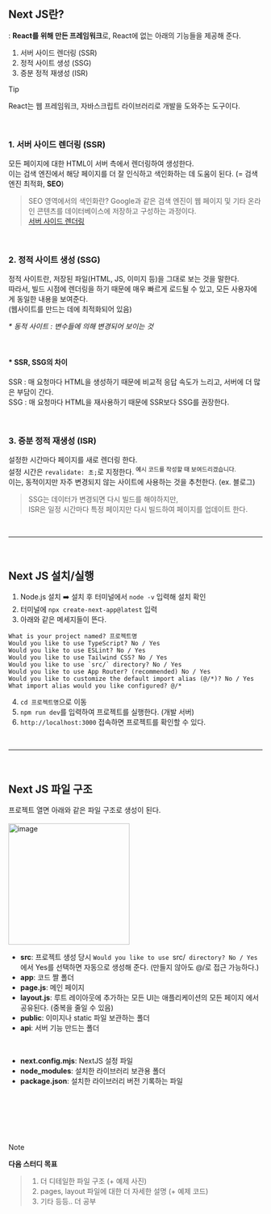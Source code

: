 ## Next JS란?
: **React를 위해 만든 프레임워크**로, React에 없는 아래의 기능들을 제공해 준다.
1. 서버 사이드 렌더링 (SSR)
2. 정적 사이트 생성 (SSG)
3. 증분 정적 재생성 (ISR)

> [!TIP]
> React는 웹 프레임워크, 자바스크립트 라이브러리로 개발을 도와주는 도구이다.

<br/>

### 1. 서버 사이드 렌더링 (SSR)
모든 페이지에 대한 HTML이 서버 측에서 렌더링하여 생성한다.
<br/>
이는 검색 엔진에서 해당 페이지를 더 잘 인식하고 색인화하는 데 도움이 된다. (= 검색 엔진 최적화, **SEO**)
> SEO 영역에서의 색인화란? Google과 같은 검색 엔진이 웹 페이지 및 기타 온라인 콘텐츠를 데이터베이스에 저장하고 구성하는 과정이다.
> <br/>
> [서버 사이드 렌더링](https://patterns-dev-kr.github.io/rendering-patterns/server-side-rendering/)

<br/>

### 2. 정적 사이트 생성 (SSG)
정적 사이트란, 저장된 파일(HTML, JS, 이미지 등)을 그대로 보는 것을 말한다.
<br/>
따라서, 빌드 시점에 렌더링을 하기 때문에 매우 빠르게 로드될 수 있고, 모든 사용자에게 동일한 내용을 보여준다.
<br/>
(웹사이트를 만드는 데에 최적화되어 있음)
<br/>

_* 동적 사이트 : 변수들에 의해 변경되어 보이는 것_

<br/>

#### * SSR, SSG의 차이
SSR : 매 요청마다 HTML을 생성하기 때문에 비교적 응답 속도가 느리고, 서버에 더 많은 부담이 간다.
<br/>
SSG : 매 요청마다 HTML을 재사용하기 때문에 SSR보다 SSG를 권장한다.

<br/>

### 3. 증분 정적 재생성 (ISR)
설정한 시간마다 페이지를 새로 렌더링 한다.
<br/>
설정 시간은 `revalidate: 초;`로 지정한다. <sup>예시 코드를 작성할 때 보여드리겠습니다.</sup>
<br/>
이는, 동적이지만 자주 변경되지 않는 사이트에 사용하는 것을 추천한다. (ex. 블로그)
> SSG는 데이터가 변경되면 다시 빌드를 해야하지만,
> <br/>
> ISR은 일정 시간마다 특정 페이지만 다시 빌드하여 페이지를 업데이트 한다.

<br/>

***

<br/>

## Next JS 설치/실행
1. Node.js 설치 ➡️ 설치 후 터미널에서 `node -v` 입력해 설치 확인
2. 터미널에 `npx create-next-app@latest` 입력
3. 아래와 같은 메세지들이 뜬다.
```
What is your project named? 프로젝트명
Would you like to use TypeScript? No / Yes
Would you like to use ESLint? No / Yes
Would you like to use Tailwind CSS? No / Yes
Would you like to use `src/` directory? No / Yes
Would you like to use App Router? (recommended) No / Yes
Would you like to customize the default import alias (@/*)? No / Yes
What import alias would you like configured? @/*
```
4. `cd 프로젝트명`으로 이동
5. `npm run dev`를 입력하여 프로젝트를 실행한다. (개발 서버)
6. `http://localhost:3000` 접속하면 프로젝트를 확인할 수 있다.

<br/>

***

<br/>

## Next JS 파일 구조
프로젝트 열면 아래와 같은 파일 구조로 생성이 된다.
<br/>
<br/>
<img width="240" alt="image" src="https://github.com/ParkMiram/ParkMiram/assets/125454927/8c67c573-6fde-4fda-8c2a-228bda8a2106">
<br/>
+ **src**: 프로젝트 생성 당시 `Would you like to use `src/` directory? No / Yes`에서 Yes를 선택하면 자동으로 생성해 준다. (만들지 않아도 @/로 접근 가능하다.)
+ **app**: 코드 짤 폴더
+ **page.js**: 메인 페이지
+ **layout.js**: 루트 레이아웃에 추가하는 모든 UI는 애플리케이션의 모든 페이지 에서 공유된다. (중복을 줄일 수 있음)
+ **public**: 이미지나 static 파일 보관하는 폴더
+ **api**: 서버 기능 만드는 폴더
<br/>

+ **next.config.mjs**: NextJS 설정 파일
+ **node_modules**: 설치한 라이브러리 보관용 폴더
+ **package.json**: 설치한 라이브러리 버전 기록하는 파일

<br/>
<br/>
<br/>
<br/>
<br/>

> [!NOTE]
> **다음 스터디 목표**
>
>>1. 더 디테일한 파일 구조 (+ 예제 사진)
>>2. pages, layout 파일에 대한 더 자세한 설명 (+ 예제 코드)
>>3. 기타 등등.. 더 공부


<!--
### Hi there 👋
🔭 I’m currently working on Play Data
![mysql](https://img.shields.io/badge/mysql-4479A1.svg?&style=for-the-badge&logo=mysql&logoColor=white)

[![Solved.ac Profile](http://mazassumnida.wtf/api/generate_badge?boj=박미람)](https://solved.ac/박미람)

![Top Langs](https://github-readme-stats.vercel.app/api/top-langs/?username=ParkMiram&layout=Demo&theme=dark)
-->

<!--
**ParkMiram/ParkMiram** is a ✨ _special_ ✨ repository because its `README.md` (this file) appears on your GitHub profile.

Here are some ideas to get you started:

- 🔭 I’m currently working on ...
- 🌱 I’m currently learning ...
- 👯 I’m looking to collaborate on ...
- 🤔 I’m looking for help with ...
- 💬 Ask me about ...
- 📫 How to reach me: ...
- 😄 Pronouns: ...
- ⚡ Fun fact: ...
-->

